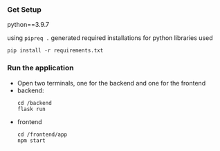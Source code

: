 ### Get Setup

python==3.9.7

using ```pipreq .``` generated required installations for python libraries used
```
pip install -r requirements.txt
```

### Run the application

- Open two terminals, one for the backend and one for the frontend
- backend:
    ```
    cd /backend
    flask run
    ```
- frontend
    ```
    cd /frontend/app
    npm start
    ```


